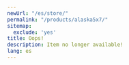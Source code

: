 ```yaml
---
newUrl: "/es/store/"
permalink: "/products/alaska5x7/"
sitemap:
  exclude: 'yes'
title: Oops!
description: Item no longer available!
lang: es
---
```

